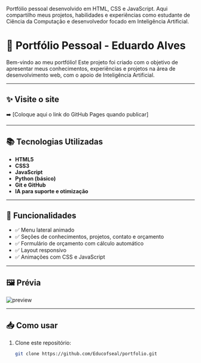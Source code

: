 Portfólio pessoal desenvolvido em HTML, CSS e JavaScript. Aqui compartilho meus projetos, habilidades e experiências como estudante de Ciência da Computação e desenvolvedor focado em Inteligência Artificial.

# 💼 Portfólio Pessoal - Eduardo Alves

Bem-vindo ao meu portfólio! Este projeto foi criado com o objetivo de apresentar meus conhecimentos, experiências e projetos na área de desenvolvimento web, com o apoio de Inteligência Artificial.

---

## ✨ Visite o site
➡️ [Coloque aqui o link do GitHub Pages quando publicar]

---

## 📚 Tecnologias Utilizadas

- **HTML5**  
- **CSS3**  
- **JavaScript**  
- **Python (básico)**  
- **Git e GitHub**  
- **IA para suporte e otimização**  

---

## 📌 Funcionalidades

- ✅ Menu lateral animado
- ✅ Seções de conhecimentos, projetos, contato e orçamento
- ✅ Formulário de orçamento com cálculo automático
- ✅ Layout responsivo
- ✅ Animações com CSS e JavaScript

---

## 🖼️ Prévia

![preview](./assets/images/preview.jpg) <!-- Substitua por uma imagem do seu site -->

---

## 📥 Como usar

1. Clone este repositório:
   ```bash
   git clone https://github.com/Educofseal/portfolio.git
